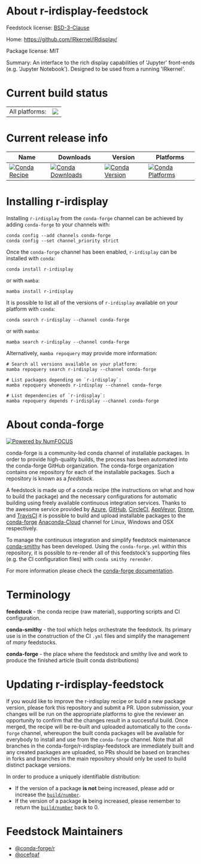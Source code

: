 About r-irdisplay-feedstock
===========================

Feedstock license: [BSD-3-Clause](https://github.com/conda-forge/r-irdisplay-feedstock/blob/main/LICENSE.txt)

Home: https://github.com/IRkernel/IRdisplay/

Package license: MIT

Summary: An interface to the rich display capabilities of 'Jupyter' front-ends (e.g. 'Jupyter Notebook'). Designed to be used from a running 'IRkernel'.

Current build status
====================


<table><tr><td>All platforms:</td>
    <td>
      <a href="https://dev.azure.com/conda-forge/feedstock-builds/_build/latest?definitionId=1264&branchName=main">
        <img src="https://dev.azure.com/conda-forge/feedstock-builds/_apis/build/status/r-irdisplay-feedstock?branchName=main">
      </a>
    </td>
  </tr>
</table>

Current release info
====================

| Name | Downloads | Version | Platforms |
| --- | --- | --- | --- |
| [![Conda Recipe](https://img.shields.io/badge/recipe-r--irdisplay-green.svg)](https://anaconda.org/conda-forge/r-irdisplay) | [![Conda Downloads](https://img.shields.io/conda/dn/conda-forge/r-irdisplay.svg)](https://anaconda.org/conda-forge/r-irdisplay) | [![Conda Version](https://img.shields.io/conda/vn/conda-forge/r-irdisplay.svg)](https://anaconda.org/conda-forge/r-irdisplay) | [![Conda Platforms](https://img.shields.io/conda/pn/conda-forge/r-irdisplay.svg)](https://anaconda.org/conda-forge/r-irdisplay) |

Installing r-irdisplay
======================

Installing `r-irdisplay` from the `conda-forge` channel can be achieved by adding `conda-forge` to your channels with:

```
conda config --add channels conda-forge
conda config --set channel_priority strict
```

Once the `conda-forge` channel has been enabled, `r-irdisplay` can be installed with `conda`:

```
conda install r-irdisplay
```

or with `mamba`:

```
mamba install r-irdisplay
```

It is possible to list all of the versions of `r-irdisplay` available on your platform with `conda`:

```
conda search r-irdisplay --channel conda-forge
```

or with `mamba`:

```
mamba search r-irdisplay --channel conda-forge
```

Alternatively, `mamba repoquery` may provide more information:

```
# Search all versions available on your platform:
mamba repoquery search r-irdisplay --channel conda-forge

# List packages depending on `r-irdisplay`:
mamba repoquery whoneeds r-irdisplay --channel conda-forge

# List dependencies of `r-irdisplay`:
mamba repoquery depends r-irdisplay --channel conda-forge
```


About conda-forge
=================

[![Powered by
NumFOCUS](https://img.shields.io/badge/powered%20by-NumFOCUS-orange.svg?style=flat&colorA=E1523D&colorB=007D8A)](https://numfocus.org)

conda-forge is a community-led conda channel of installable packages.
In order to provide high-quality builds, the process has been automated into the
conda-forge GitHub organization. The conda-forge organization contains one repository
for each of the installable packages. Such a repository is known as a *feedstock*.

A feedstock is made up of a conda recipe (the instructions on what and how to build
the package) and the necessary configurations for automatic building using freely
available continuous integration services. Thanks to the awesome service provided by
[Azure](https://azure.microsoft.com/en-us/services/devops/), [GitHub](https://github.com/),
[CircleCI](https://circleci.com/), [AppVeyor](https://www.appveyor.com/),
[Drone](https://cloud.drone.io/welcome), and [TravisCI](https://travis-ci.com/)
it is possible to build and upload installable packages to the
[conda-forge](https://anaconda.org/conda-forge) [Anaconda-Cloud](https://anaconda.org/)
channel for Linux, Windows and OSX respectively.

To manage the continuous integration and simplify feedstock maintenance
[conda-smithy](https://github.com/conda-forge/conda-smithy) has been developed.
Using the ``conda-forge.yml`` within this repository, it is possible to re-render all of
this feedstock's supporting files (e.g. the CI configuration files) with ``conda smithy rerender``.

For more information please check the [conda-forge documentation](https://conda-forge.org/docs/).

Terminology
===========

**feedstock** - the conda recipe (raw material), supporting scripts and CI configuration.

**conda-smithy** - the tool which helps orchestrate the feedstock.
                   Its primary use is in the construction of the CI ``.yml`` files
                   and simplify the management of *many* feedstocks.

**conda-forge** - the place where the feedstock and smithy live and work to
                  produce the finished article (built conda distributions)


Updating r-irdisplay-feedstock
==============================

If you would like to improve the r-irdisplay recipe or build a new
package version, please fork this repository and submit a PR. Upon submission,
your changes will be run on the appropriate platforms to give the reviewer an
opportunity to confirm that the changes result in a successful build. Once
merged, the recipe will be re-built and uploaded automatically to the
`conda-forge` channel, whereupon the built conda packages will be available for
everybody to install and use from the `conda-forge` channel.
Note that all branches in the conda-forge/r-irdisplay-feedstock are
immediately built and any created packages are uploaded, so PRs should be based
on branches in forks and branches in the main repository should only be used to
build distinct package versions.

In order to produce a uniquely identifiable distribution:
 * If the version of a package **is not** being increased, please add or increase
   the [``build/number``](https://docs.conda.io/projects/conda-build/en/latest/resources/define-metadata.html#build-number-and-string).
 * If the version of a package **is** being increased, please remember to return
   the [``build/number``](https://docs.conda.io/projects/conda-build/en/latest/resources/define-metadata.html#build-number-and-string)
   back to 0.

Feedstock Maintainers
=====================

* [@conda-forge/r](https://github.com/conda-forge/r/)
* [@ocefpaf](https://github.com/ocefpaf/)


